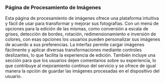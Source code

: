 ### Página de Procesamiento de Imágenes
Esta página de procesamiento de imágenes ofrece una plataforma intuitiva y fácil de usar para transformar y mejorar sus fotografías. Con un menú de opciones para la edición de las mismas, como conversión a escala de grises, detección de bordes, rotación, redimensionamiento e inversión de colores, con esas opciones los usuarios pueden personalizar sus imágenes de acuerdo a sus preferencias. La interfaz permite cargar imágenes fácilmente y aplicar diversas transformaciones mediante controles deslizantes, lo que facilita la experiencia de edición. También incluye una sección para que los usuarios dejen comentarios sobre su experiencia, lo que contribuye al mejoramiento continuo del servicio y se ofrece de igual manera la opción de guardar las imágenes procesadas en el dispositivo del usuario.
